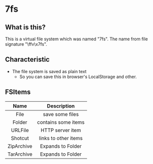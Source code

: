 # 7fs

## What is this?

This is a virtual file system which was named "7fs". The name from file signature "\ffv\x7fs".

## Characteristic

- The file system is saved as plain text
  - So you can save this in browser's LocalStorage and other.

## FSItems

|   Name   |    Description     |
|:--------:|:------------------:|
|   File   |   save some files  |
|  Folder  | contains some items|
| URLFile  |  HTTP server item  |
|  Shotcut |links to other items|
|ZipArchive|  Expands to Folder |
|TarArchive|  Expands to Folder |
